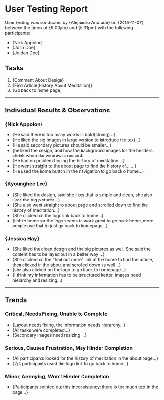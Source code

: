 # User Testing Report

User testing was conducted by {Alejandro Andrade} on {2013-11-07} between the times of {6:00pm} and {6:31pm} with the following participants:

- {Nick Appolon}
- {John Doe}
- {Jordan Doe}

## Tasks

1. {Comment About Design}
2. {Find Article(History About Meditation)}
3. {Go back to home page}

---

## Individual Results & Observations

### {Nick Appolon}

- {He said there is too many words in bold(strong)…}
- {He liked the big images in large version to introduce the text…}
- {He said secondary pictures should be smaller…}
- {he liked the design, and how the background images for the headers shrink when the window is resized.
- {He had no problem finding the history of meditation …}
- {He went straight to the about page to find the history of... …}
- {He used the home button in the navigation to go back o home…}

### {Kyounghee Lee}

- {She liked the design, said she likes that is simple and clean, she also liked the big pictures…}
- {She also went straight to about page and scrolled down to find the history of meditation…}
- {She clicked on the logo link back to home…}
- {link to home for the logo seems to work great to go back home, more people use that to just go back to homepage…}


### {Jessica Hay}

- {She liked the clean design and the big pictures as well. She said the content has to be layed out in a better way …}
- {She clicked on the "find out more" link at the home to find the article, then clicked in the about and scrolled down as well…}
- {she also clicked on the logo to go back to homepage…}
- {I think my information has to be structured better, images need hierarchy and resizing…}


---

## Trends

### Critical, Needs Fixing, Unable to Complete

- {Layout needs fixing, the information needs hierarchy…}
- {All tasks were completed…}
- {Secondary images need resizing …}

### Serious, Causes Frustration, May Hinder Completion

- {All participants looked for the history of meditation in the about page…}
- {2/3 participants used the logo link to go back to home…}

### Minor, Annoying, Won’t Hinder Completion

- {Participants pointed out this inconsistency: there is too much text in the page…}
